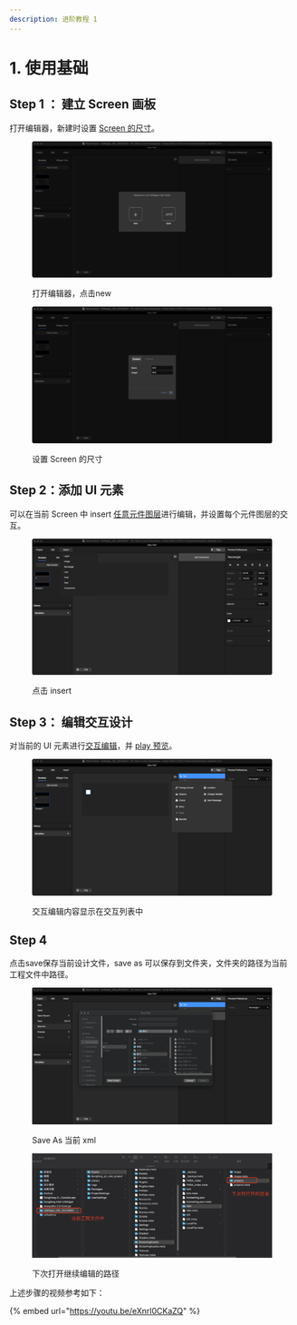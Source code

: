 ```yaml
---
description: 进阶教程 1
---
```


# 1. 使用基础

## Step 1 ： 建立 Screen 画板

打开编辑器，新建时设置 [Screen 的尺寸](1.-shi-yong-ji-chu.md#step-1-jian-li-screen-hua-ban)。

<figure><img src="../.gitbook/assets/企业微信截图_25f96e67-47aa-4465-bd15-6c5276eac9d0.png" alt=""><figcaption><p>打开编辑器，点击new</p></figcaption></figure>

<figure><img src="../.gitbook/assets/企业微信截图_800cd2a6-7e2c-42c6-b1e0-4ad2bfb195d0.png" alt=""><figcaption><p>设置 Screen 的尺寸</p></figcaption></figure>

## Step 2：添加 UI 元素

可以在当前 Screen 中 insert [任意元件图层](../ji-chu-gong-neng/4.-yuan-jian-tu-ceng-insert.md)进行编辑，并设置每个元件图层的交互。

<figure><img src="../.gitbook/assets/企业微信截图_3190d0a5-7c13-4a7d-8c9a-da270fc64220.png" alt=""><figcaption><p>点击 insert</p></figcaption></figure>



## Step 3： 编辑交互设计

对当前的 UI 元素进行[交互编辑](broken-reference)，并 [play 预览](../ji-chu-gong-neng/5.-yu-lan-yan-shi-play.md)。

<figure><img src="../.gitbook/assets/企业微信截图_148d8c14-7092-4a90-8a34-987617b7277b.png" alt=""><figcaption><p>交互编辑内容显示在交互列表中</p></figcaption></figure>



## Step 4

点击save保存当前设计文件，save as 可以保存到文件夹，文件夹的路径为当前工程文件中路径。

<figure><img src="../.gitbook/assets/企业微信截图_dcde8c57-279b-47cd-9c1b-899cafe71dfd.png" alt=""><figcaption><p>Save As 当前 xml</p></figcaption></figure>

<figure><img src="../.gitbook/assets/企业微信截图_8f903984-edb2-48fa-9bba-8e0bddbe489d (1).png" alt=""><figcaption><p>下次打开继续编辑的路径</p></figcaption></figure>





上述步骤的视频参考如下：

{% embed url="https://youtu.be/eXnrl0CKaZQ" %}



